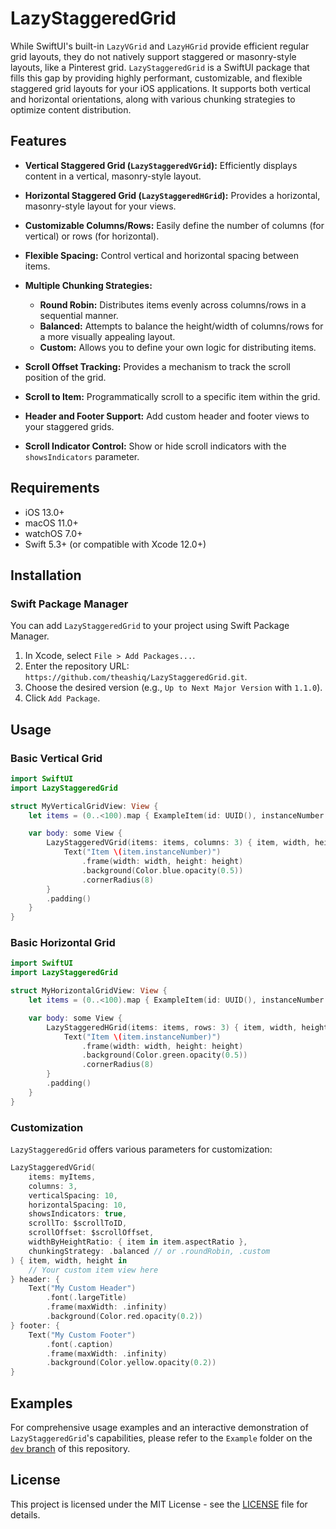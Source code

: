 # LazyStaggeredGrid

While SwiftUI's built-in `LazyVGrid` and `LazyHGrid` provide efficient regular grid layouts, they do not natively support staggered or masonry-style layouts, like a Pinterest grid. `LazyStaggeredGrid` is a SwiftUI package that fills this gap by providing highly performant, customizable, and flexible staggered grid layouts for your iOS applications. It supports both vertical and horizontal orientations, along with various chunking strategies to optimize content distribution.

## Features

-   **Vertical Staggered Grid (`LazyStaggeredVGrid`):** Efficiently displays content in a vertical, masonry-style layout.
-   **Horizontal Staggered Grid (`LazyStaggeredHGrid`):** Provides a horizontal, masonry-style layout for your views.
-   **Customizable Columns/Rows:** Easily define the number of columns (for vertical) or rows (for horizontal).
-   **Flexible Spacing:** Control vertical and horizontal spacing between items.
-   **Multiple Chunking Strategies:**
    -   **Round Robin:** Distributes items evenly across columns/rows in a sequential manner.
    -   **Balanced:** Attempts to balance the height/width of columns/rows for a more visually appealing layout.
    -   **Custom:** Allows you to define your own logic for distributing items.
-   **Scroll Offset Tracking:** Provides a mechanism to track the scroll position of the grid.
-   **Scroll to Item:** Programmatically scroll to a specific item within the grid.
-   **Header and Footer Support:** Add custom header and footer views to your staggered grids.

-   **Scroll Indicator Control:** Show or hide scroll indicators with the `showsIndicators` parameter.

## Requirements

-   iOS 13.0+
-   macOS 11.0+
-   watchOS 7.0+
-   Swift 5.3+ (or compatible with Xcode 12.0+)

## Installation

### Swift Package Manager

You can add `LazyStaggeredGrid` to your project using Swift Package Manager.

1.  In Xcode, select `File > Add Packages...`.
2.  Enter the repository URL: `https://github.com/theashiq/LazyStaggeredGrid.git`.
3.  Choose the desired version (e.g., `Up to Next Major Version` with `1.1.0`).
4.  Click `Add Package`.

## Usage

### Basic Vertical Grid

```swift
import SwiftUI
import LazyStaggeredGrid

struct MyVerticalGridView: View {
    let items = (0..<100).map { ExampleItem(id: UUID(), instanceNumber: $0) }

    var body: some View {
        LazyStaggeredVGrid(items: items, columns: 3) { item, width, height in
            Text("Item \(item.instanceNumber)")
                .frame(width: width, height: height)
                .background(Color.blue.opacity(0.5))
                .cornerRadius(8)
        }
        .padding()
    }
}
```

### Basic Horizontal Grid

```swift
import SwiftUI
import LazyStaggeredGrid

struct MyHorizontalGridView: View {
    let items = (0..<100).map { ExampleItem(id: UUID(), instanceNumber: $0) }

    var body: some View {
        LazyStaggeredHGrid(items: items, rows: 3) { item, width, height in
            Text("Item \(item.instanceNumber)")
                .frame(width: width, height: height)
                .background(Color.green.opacity(0.5))
                .cornerRadius(8)
        }
        .padding()
    }
}
```

### Customization

`LazyStaggeredGrid` offers various parameters for customization:

```swift
LazyStaggeredVGrid(
    items: myItems,
    columns: 3,
    verticalSpacing: 10,
    horizontalSpacing: 10,
    showsIndicators: true,
    scrollTo: $scrollToID,
    scrollOffset: $scrollOffset,
    widthByHeightRatio: { item in item.aspectRatio },
    chunkingStrategy: .balanced // or .roundRobin, .custom
) { item, width, height in
    // Your custom item view here
} header: {
    Text("My Custom Header")
        .font(.largeTitle)
        .frame(maxWidth: .infinity)
        .background(Color.red.opacity(0.2))
} footer: {
    Text("My Custom Footer")
        .font(.caption)
        .frame(maxWidth: .infinity)
        .background(Color.yellow.opacity(0.2))
}
```

## Examples

For comprehensive usage examples and an interactive demonstration of `LazyStaggeredGrid`'s capabilities, please refer to the `Example` folder on the [`dev` branch](https://github.com/theashiq/LazyStaggeredGrid/tree/dev) of this repository.

## License

This project is licensed under the MIT License - see the [LICENSE](LICENSE) file for details.